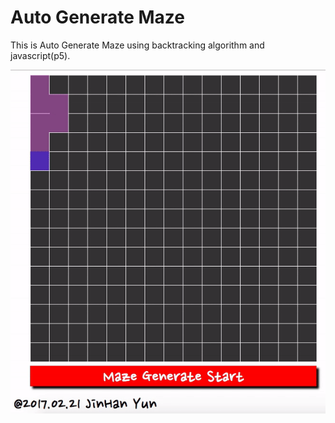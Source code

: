 Auto Generate Maze
=============
 This is Auto Generate Maze using backtracking algorithm and javascript(p5).

![screenshot](screenshot.gif)
